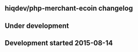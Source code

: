 hiqdev/php-merchant-ecoin changelog
-----------------------------------

## Under development


## Development started 2015-08-14

